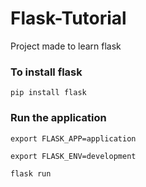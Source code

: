 # Flask-Tutorial
Project made to learn flask

### To install flask
```pip install flask```

### Run the application
```
export FLASK_APP=application
```
```
export FLASK_ENV=development
```
```
flask run

